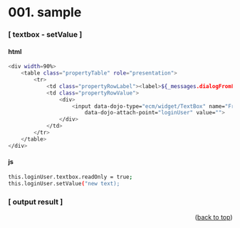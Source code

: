 <a name="topage"></a>

# 001. sample


### [ textbox - setValue ]

#### html
```sh
<div width=90%>
	<table class="propertyTable" role="presentation">
		<tr>
			<td class="propertyRowLabel"><label>${_messages.dialogFromLabel}</label></td>
			<td class="propertyRowValue">
				<div>
					<input data-dojo-type="ecm/widget/TextBox" name="From"
						data-dojo-attach-point="loginUser" value="">
				</div>
			</td>
		</tr>
	</table>
</div>
```

#### js
```sh
this.loginUser.textbox.readOnly = true;
this.loginUser.setValue("new text);
```

### [ output result ]


<p align="right">(<a href="#topage">back to top</a>)</p>
<br/>
<br/>

